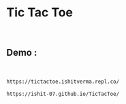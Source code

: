 # Tic Tac Toe

<br>

## Demo :

<br>

```bash
https://tictactoe.ishitverma.repl.co/
```
```bash
https://ishit-07.github.io/TicTacToe/
```
